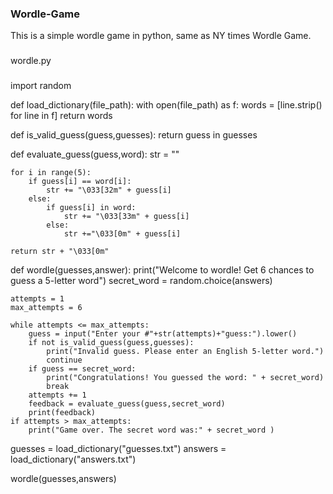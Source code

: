 ### Wordle-Game
This is a simple wordle game in python, same as NY times Wordle Game. 
###

###
wordle.py
###
import random

def load_dictionary(file_path):
    with open(file_path) as f:
        words = [line.strip() for line in f]
    return words

def is_valid_guess(guess,guesses):
    return guess in guesses

def evaluate_guess(guess,word):
    str = ""

    for i in range(5):
        if guess[i] == word[i]:
            str += "\033[32m" + guess[i]
        else:
            if guess[i] in word:
                str += "\033[33m" + guess[i]
            else:
                str +="\033[0m" + guess[i]

    return str + "\033[0m"

def wordle(guesses,answer):
    print("Welcome to wordle! Get 6 chances to guess a 5-letter word")
    secret_word = random.choice(answers)

    attempts = 1
    max_attempts = 6

    while attempts <= max_attempts:
        guess = input("Enter your #"+str(attempts)+"guess:").lower()
        if not is_valid_guess(guess,guesses):
            print("Invalid guess. Please enter an English 5-letter word.")
            continue
        if guess == secret_word:
            print("Congratulations! You guessed the word: " + secret_word)
            break
        attempts += 1
        feedback = evaluate_guess(guess,secret_word)
        print(feedback)
    if attempts > max_attempts:
        print("Game over. The secret word was:" + secret_word )

guesses = load_dictionary("guesses.txt")
answers = load_dictionary("answers.txt")

wordle(guesses,answers)





